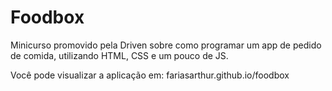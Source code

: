 # Foodbox
Minicurso promovido pela Driven sobre como programar um app de pedido de comida, utilizando HTML, CSS e um pouco de JS.

Você pode visualizar a aplicação em: fariasarthur.github.io/foodbox
